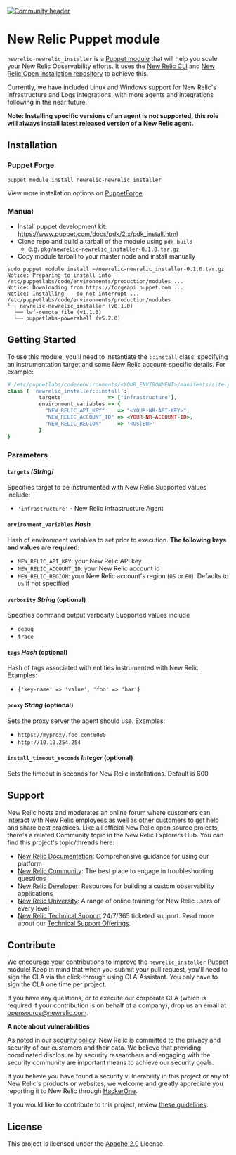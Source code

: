 [![Community header](https://github.com/newrelic/opensource-website/raw/main/src/images/categories/Community_Project.png)](https://opensource.newrelic.com/oss-category/#community-project)

# New Relic Puppet module

`newrelic-newrelic_installer` is a [Puppet module](https://forge.puppet.com/modules/newrelic/newrelic_installer/readme) that will help you scale your New Relic Observability efforts. It uses the [New Relic CLI](https://github.com/newrelic/newrelic-cli) and [New Relic Open Installation repository](https://github.com/newrelic/open-install-library) to achieve this.

Currently, we have included Linux and Windows support for New Relic's Infrastructure and Logs integrations, with more agents and integrations following in the near future.

**Note: Installing specific versions of an agent is not supported, this role will always install latest released version of a New Relic agent.**

## Installation

### Puppet Forge

```shell
puppet module install newrelic-newrelic_installer
```

View more installation options on [PuppetForge](https://forge.puppet.com/modules/newrelic/newrelic_installer/readme) 


### Manual

* Install puppet development kit: https://www.puppet.com/docs/pdk/2.x/pdk_install.html 
* Clone repo and build a tarball of the module using `pdk build`
  * e.g. `pkg/newrelic-newrelic_installer-0.1.0.tar.gz` 
* Copy module tarball to your master node and install manually
```shell
sudo puppet module install ~/newrelic-newrelic_installer-0.1.0.tar.gz
Notice: Preparing to install into /etc/puppetlabs/code/environments/production/modules ...
Notice: Downloading from https://forgeapi.puppet.com ...
Notice: Installing -- do not interrupt ...
/etc/puppetlabs/code/environments/production/modules
└─┬ newrelic-newrelic_installer (v0.1.0)
  ├── lwf-remote_file (v1.1.3)
  └── puppetlabs-powershell (v5.2.0)
```
## Getting Started 
To use this module, you'll need to instantiate the `::install` class, specifying an instrumentation target and some New Relic account-specific details.  For example:
```ruby
# /etc/puppetlabs/code/environments/<YOUR_ENVIRONMENT>/manifests/site.pp
class { 'newrelic_installer::install':
          targets               => ["infrastructure"],
          environment_variables => {
            "NEW_RELIC_API_KEY"    => "<YOUR-NR-API-KEY>",
            "NEW_RELIC_ACCOUNT_ID" => <YOUR-NR-ACCOUNT-ID>,
            "NEW_RELIC_REGION"     => '<US|EU>'
          }
}
```
### Parameters
#### `targets` _[String]_          
Specifies target to be instrumented with New Relic 
Supported values include:
* `'infrastructure'` - New Relic Infrastructure Agent
#### `environment_variables` _Hash_ 
Hash of environment variables to set prior to execution.
**The following keys and values are required:**
* `NEW_RELIC_API_KEY`: your New Relic API key
* `NEW_RELIC_ACCOUNT_ID`: your New Relic account id
* `NEW_RELIC_REGION`: your New Relic account's region (`US` or `EU`).  Defaults to `US` if not specified
#### `verbosity` _String_ (optional)
Specifies command output verbosity
Supported values include
* `debug`
* `trace`
#### `tags` _Hash_ (optional)
Hash of tags associated with entities instrumented with New Relic.  Examples:
* `{'key-name' => 'value', 'foo' => 'bar'}`
#### `proxy` _String_ (optional)
Sets the proxy server the agent should use. Examples:
* `https://myproxy.foo.com:8080`
* `http://10.10.254.254`
#### `install_timeout_seconds` _Integer_ (optional)
Sets the timeout in seconds for New Relic installations.  Default is 600

## Support
New Relic hosts and moderates an online forum where customers can interact with
New Relic employees as well as other customers to get help and share best
practices. Like all official New Relic open source projects, there's a related
Community topic in the New Relic Explorers Hub. You can find this project's
topic/threads here:

* [New Relic Documentation](https://docs.newrelic.com): Comprehensive guidance for using our platform
* [New Relic Community](https://discuss.newrelic.com/): The best place to engage in troubleshooting questions
* [New Relic Developer](https://developer.newrelic.com/): Resources for building a custom observability applications
* [New Relic University](https://learn.newrelic.com/): A range of online training for New Relic users of every level
* [New Relic Technical Support](https://support.newrelic.com/) 24/7/365 ticketed support. Read more about our [Technical Support Offerings](https://docs.newrelic.com/docs/licenses/license-information/general-usage-licenses/support-plan).

## Contribute

We encourage your contributions to improve the `newrelic_installer` Puppet module! Keep in mind that when you submit your pull request, you'll need to sign the CLA via the click-through using CLA-Assistant. You only have to sign the CLA one time per project.


If you have any questions, or to execute our corporate CLA (which is required if your contribution is on behalf of a company), drop us an email at opensource@newrelic.com.

**A note about vulnerabilities**

As noted in our [security policy](../../security/policy), New Relic is committed to the privacy and security of our customers and their data. We believe that providing coordinated disclosure by security researchers and engaging with the security community are important means to achieve our security goals.

If you believe you have found a security vulnerability in this project or any of New Relic's products or websites, we welcome and greatly appreciate you reporting it to New Relic through [HackerOne](https://hackerone.com/newrelic).

If you would like to contribute to this project, review [these guidelines](./CONTRIBUTING.md).

## License
This project is licensed under the [Apache 2.0](http://apache.org/licenses/LICENSE-2.0.txt) License.
